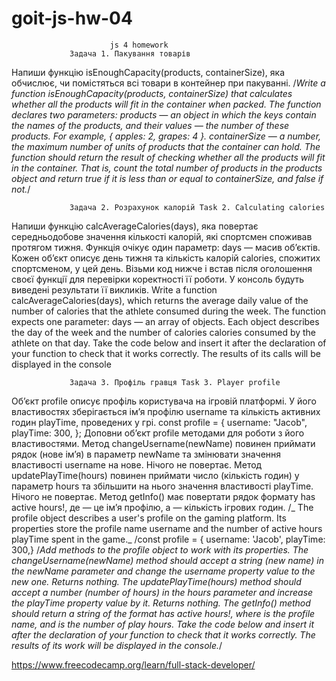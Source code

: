 # goit-js-hw-04

                          js 4 homework
                 Задача 1. Пакування товарів

Напиши функцію isEnoughCapacity(products, containerSize), яка обчислює, чи
помістяться всі товари в контейнер при пакуванні. /_Write a function
isEnoughCapacity(products, containerSize) that calculates whether all the
products will fit in the container when packed. The function declares two
parameters: products — an object in which the keys contain the names of the
products, and their values ​​— the number of these products. For example, {
apples: 2, grapes: 4 }. containerSize — a number, the maximum number of units of
products that the container can hold. The function should return the result of
checking whether all the products will fit in the container. That is, count the
total number of products in the products object and return true if it is less
than or equal to containerSize, and false if not._/

                 Задача 2. Розрахунок калорій Task 2. Calculating calories

Напиши функцію calcAverageCalories(days), яка повертає середньодобове значення
кількості калорій, які спортсмен споживав протягом тижня. Функція очікує один
параметр: days — масив об’єктів. Кожен об’єкт описує день тижня та кількість
калорій calories, спожитих спортсменом, у цей день. Візьми код нижче і встав
після оголошення своєї функції для перевірки коректності її роботи. У консоль
будуть виведені результати її викликів. Write a function
calcAverageCalories(days), which returns the average daily value of the number
of calories that the athlete consumed during the week. The function expects one
parameter: days — an array of objects. Each object describes the day of the week
and the number of calories calories consumed by the athlete on that day. Take
the code below and insert it after the declaration of your function to check
that it works correctly. The results of its calls will be displayed in the
console

                 Задача 3. Профіль гравця Task 3. Player profile

Об’єкт profile описує профіль користувача на ігровій платформі. У його
властивостях зберігається ім’я профілю username та кількість активних годин
playTime, проведених у грі. const profile = { username: "Jacob", playTime: 300,
}; Доповни об’єкт profile методами для роботи з його властивостями. Метод
changeUsername(newName) повинен приймати рядок (нове ім’я) в параметр newName та
змінювати значення властивості username на нове. Нічого не повертає. Метод
updatePlayTime(hours) повинен приймати число (кількість годин) у параметр hours
та збільшити на нього значення властивості playTime. Нічого не повертає. Метод
getInfo() має повертати рядок формату <Username> has <amount> active hours!, де
<Username> — це ім’я профілю, а <amount> — кількість ігрових годин. /_ The
profile object describes a user's profile on the gaming platform. Its properties
store the profile name username and the number of active hours playTime spent in
the game._ /const profile = { username: 'Jacob', playTime: 300,} /_Add methods
to the profile object to work with its properties. The changeUsername(newName)
method should accept a string (new name) in the newName parameter and change the
username property value to the new one. Returns nothing. The
updatePlayTime(hours) method should accept a number (number of hours) in the
hours parameter and increase the playTime property value by it. Returns nothing.
The getInfo() method should return a string of the format <Username> has
<amount> active hours!, where <Username> is the profile name, and <amount> is
the number of play hours. Take the code below and insert it after the
declaration of your function to check that it works correctly. The results of
its work will be displayed in the console._/

https://www.freecodecamp.org/learn/full-stack-developer/
